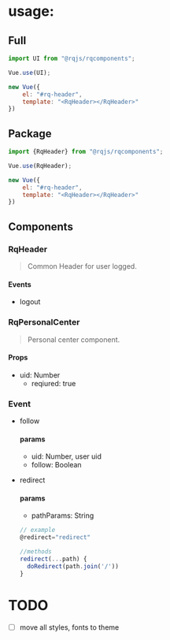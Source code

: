# usage:

## Full

```js
import UI from "@rqjs/rqcomponents";

Vue.use(UI);

new Vue({
    el: "#rq-header",
    template: "<RqHeader></RqHeader>"
})
```

## Package


```js
import {RqHeader} from "@rqjs/rqcomponents";

Vue.use(RqHeader);

new Vue({
    el: "#rq-header",
    template: "<RqHeader></RqHeader>"
})
```

## Components

### RqHeader

> Common Header for user logged.

#### Events

- logout

### RqPersonalCenter

> Personal center component.

#### Props

- uid: Number
  - reqiured: true

### Event

- follow

  #### params

  - uid: Number, user uid
  - follow: Boolean

- redirect

  #### params

  - pathParams: String

  ```javascript
  // example
  @redirect="redirect"
  
  //methods
  redirect(...path) {
    doRedirect(path.join('/'))
  }
  ```

# TODO

- [ ] move all styles, fonts to theme

